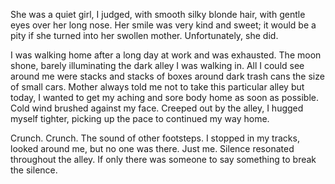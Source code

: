 She was a quiet girl, I judged, with smooth silky blonde hair, with gentle eyes over her long nose. Her smile was very kind and sweet; it would be a pity if she turned into her swollen mother. Unfortunately, she did.

I was walking home after a long day at work and was exhausted. The moon shone, barely illuminating the dark alley I was walking in. All I could see around me were stacks and stacks of boxes around dark trash cans the size of small cars. Mother always told me not to take this particular alley but today, I wanted to get my aching and sore body home as soon as possible. Cold wind brushed against my face. Creeped out by the alley, I hugged myself tighter, picking up the pace to continued my way home.

Crunch. Crunch. The sound of other footsteps. I stopped in my tracks, looked around me, but no one was there. Just me. Silence resonated throughout the alley. If only there was someone to say something to break the silence.
